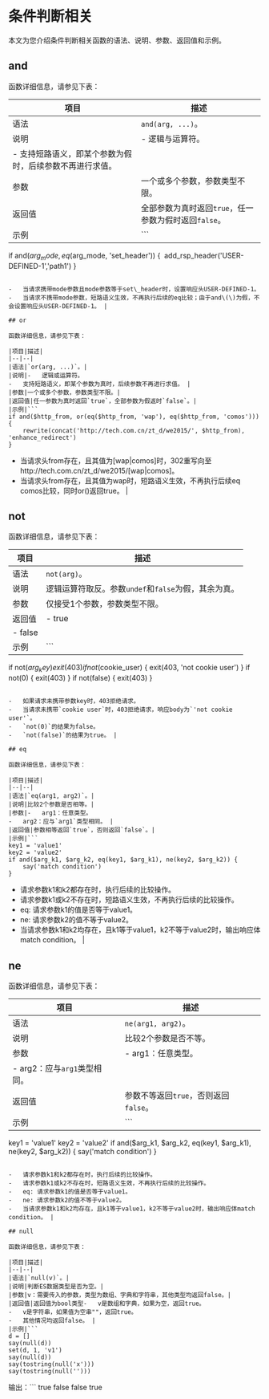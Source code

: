 # 条件判断相关

本文为您介绍条件判断相关函数的语法、说明、参数、返回值和示例。

## and

函数详细信息，请参见下表：

|项目|描述|
|--|--|
|语法|`and(arg, ...)`。|
|说明|-   逻辑与运算符。
-   支持短路语义，即某个参数为假时，后续参数不再进行求值。 |
|参数|一个或多个参数，参数类型不限。|
|返回值|全部参数为真时返回`true`，任一参数为假时返回`false`。|
|示例|```
if and($arg_mode, eq($arg_mode, 'set_header')) {
    add_rsp_header('USER-DEFINED-1','path1')
}
```

-   当请求携带mode参数且mode参数等于set\_header时，设置响应头USER-DEFINED-1。
-   当请求不携带mode参数，短路语义生效，不再执行后续的eq比较；由于and\(\)为假，不会设置响应头USER-DEFINED-1。 |

## or

函数详细信息，请参见下表：

|项目|描述|
|--|--|
|语法|`or(arg, ...)`。|
|说明|-   逻辑或运算符。
-   支持短路语义，即某个参数为真时，后续参数不再进行求值。 |
|参数|一个或多个参数，参数类型不限。|
|返回值|任一参数为真时返回`true`，全部参数为假返时`false`。|
|示例|```
if and($http_from, or(eq($http_from, 'wap'), eq($http_from, 'comos'))) {
    rewrite(concat('http://tech.com.cn/zt_d/we2015/', $http_from), 'enhance_redirect')
}
```

-   当请求头from存在，且其值为\[wap\|comos\]时，302重写向至http://tech.com.cn/zt\_d/we2015/\[wap\|comos\]。
-   当请求头from存在，且其值为wap时，短路语义生效，不再执行后续eq comos比较，同时or\(\)返回true。 |

## not

函数详细信息，请参见下表：

|项目|描述|
|--|--|
|语法|`not(arg)`。|
|说明|逻辑运算符取反。参数`undef`和`false`为假，其余为真。|
|参数|仅接受1个参数，参数类型不限。|
|返回值|-   true
-   false |
|示例|```
if not($arg_key) {
    exit(403)
}
if not($cookie_user) {
    exit(403, 'not cookie user')
}
if not(0) {
    exit(403)
}
if not(false) {
    exit(403)
}
```

-   如果请求未携带参数key时，403拒绝请求。
-   当请求未携带`cookie user`时，403拒绝请求，响应body为`'not cookie user'`。
-   `not(0)`的结果为false。
-   `not(false)`的结果为true。 |

## eq

函数详细信息，请参见下表：

|项目|描述|
|--|--|
|语法|`eq(arg1, arg2)`。|
|说明|比较2个参数是否相等。|
|参数|-   arg1：任意类型。
-   arg2：应与`arg1`类型相同。 |
|返回值|参数相等返回`true`，否则返回`false`。|
|示例|```
key1 = 'value1'
key2 = 'value2'
if and($arg_k1, $arg_k2, eq(key1, $arg_k1), ne(key2, $arg_k2)) {
    say('match condition')
}
```

-   请求参数k1和k2都存在时，执行后续的比较操作。
-   请求参数k1或k2不存在时，短路语义生效，不再执行后续的比较操作。
-   eq: 请求参数k1的值是否等于value1。
-   ne: 请求参数k2的值不等于value2。
-   当请求参数k1和k2均存在，且k1等于value1，k2不等于value2时，输出响应体match condition。 |

## ne

函数详细信息，请参见下表：

|项目|描述|
|--|--|
|语法|`ne(arg1, arg2)`。|
|说明|比较2个参数是否不等。|
|参数|-   arg1：任意类型。
-   arg2：应与`arg1`类型相同。 |
|返回值|参数不等返回`true`，否则返回`false`。|
|示例|```
key1 = 'value1'
key2 = 'value2'
if and($arg_k1, $arg_k2, eq(key1, $arg_k1), ne(key2, $arg_k2)) {
    say('match condition')
}
```

-   请求参数k1和k2都存在时，执行后续的比较操作。
-   请求参数k1或k2不存在时，短路语义生效，不再执行后续的比较操作。
-   eq: 请求参数k1的值是否等于value1。
-   ne: 请求参数k2的值不等于value2。
-   当请求参数k1和k2均存在，且k1等于value1，k2不等于value2时，输出响应体match condition。 |

## null

函数详细信息，请参见下表：

|项目|描述|
|--|--|
|语法|`null(v)`。|
|说明|判断ES数据类型是否为空。|
|参数|v：需要传入的参数，类型为数组、字典和字符串，其他类型均返回false。|
|返回值|返回值为bool类型-   v是数组和字典，如果为空，返回true。
-   v是字符串，如果值为空串""，返回true。
-   其他情况均返回false。 |
|示例|```
d = []
say(null(d))
set(d, 1, 'v1')
say(null(d))
say(tostring(null('x')))
say(tostring(null('')))
```

输出：```
true
false
false
true
``` |

